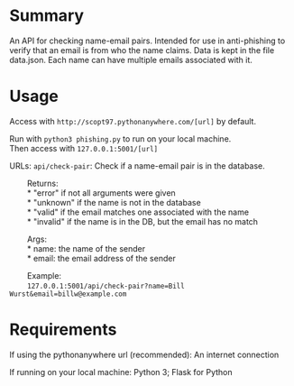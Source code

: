 # Summary

An API for checking name-email pairs. Intended for use in anti-phishing to verify that an email is from who the name claims.
Data is kept in the file data.json. Each name can have multiple emails associated with it.

# Usage

Access with `http://scopt97.pythonanywhere.com/[url]` by default.

Run with `python3 phishing.py` to run on your local machine.  
Then access with `127.0.0.1:5001/[url]`

URLs:
`api/check-pair`: Check if a name-email pair is in the database.

&nbsp;&nbsp;&nbsp;&nbsp;&nbsp;&nbsp;&nbsp;&nbsp;Returns:  
&nbsp;&nbsp;&nbsp;&nbsp;&nbsp;&nbsp;&nbsp;&nbsp;* "error" if not all arguments were given  
&nbsp;&nbsp;&nbsp;&nbsp;&nbsp;&nbsp;&nbsp;&nbsp;* "unknown" if the name is not in the database  
&nbsp;&nbsp;&nbsp;&nbsp;&nbsp;&nbsp;&nbsp;&nbsp;* "valid" if the email matches one associated with the name  
&nbsp;&nbsp;&nbsp;&nbsp;&nbsp;&nbsp;&nbsp;&nbsp;* "invalid" if the name is in the DB, but the email has no match  

&nbsp;&nbsp;&nbsp;&nbsp;&nbsp;&nbsp;&nbsp;&nbsp;Args:  
&nbsp;&nbsp;&nbsp;&nbsp;&nbsp;&nbsp;&nbsp;&nbsp;* name: the name of the sender  
&nbsp;&nbsp;&nbsp;&nbsp;&nbsp;&nbsp;&nbsp;&nbsp;* email: the email address of the sender  

&nbsp;&nbsp;&nbsp;&nbsp;&nbsp;&nbsp;&nbsp;&nbsp;Example:  
&nbsp;&nbsp;&nbsp;&nbsp;&nbsp;&nbsp;&nbsp;&nbsp;`127.0.0.1:5001/api/check-pair?name=Bill Wurst&email=billw@example.com`  

# Requirements

If using the pythonanywhere url (recommended): An internet connection

If running on your local machine: Python 3; Flask for Python

